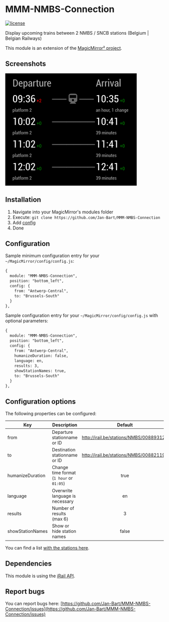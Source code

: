 # MMM-NMBS-Connection

[![license](https://img.shields.io/github/license/raywo/MMM-PublicTransportLeipzig.svg?style=flat)](LICENSE)

Display upcoming trains between 2 NMBS / SNCB stations (Belgium | Belgian Railways)

This module is an extension of the [MagicMirror² project](https://github.com/MichMich/MagicMirror).

## Screenshots
![Connections](https://github.com/Jan-Bart/MMM-NMBS-Connection/blob/master/screenshots/screenshot.png)

## Installation
1. Navigate into your MagicMirror's modules folder
2. Execute: `git clone https://github.com/Jan-Bart/MMM-NMBS-Connection`
3. Add [config](https://github.com/Jan-Bart/MMM-NMBS-Connection#configuration)
4. Done


## Configuration
Sample minimum configuration entry for your `~/MagicMirror/config/config.js`:

```
{
  module: "MMM-NMBS-Connection",
  position: "bottom_left",
  config: {
    from: "Antwerp-Central",
    to: "Brussels-South"
  }
},
```

Sample configuration entry for your `~/MagicMirror/config/config.js` with optional parameters:

```
{
  module: "MMM-NMBS-Connection",
  position: "bottom_left",
  config: {
    from: "Antwerp-Central",
    humanizeDuration: false,
    language: en,
    results: 3,
    showStationNames: true,
    to: "Brussels-South"
  }
},
```

## Configuration options

The following properties can be configured:

| Key                 | Description                                    | Default         | Example         |
| ------------------- |------------------------------------------------|:---------------:|:---------------:|
| from                | Departure stationname or ID                    | http://irail.be/stations/NMBS/008893120 | Antwerp-Central |
| to                  | Destination stationname or ID                  | http://irail.be/stations/NMBS/008821196 | Brussels-South  |
| humanizeDuration    | Change time format (`1 hour` or `01:05`)       | true  | `true` => 1 hour<br />`false` => 01:05    |
| language            | Overwrite language is necessary                |  en   | nl          |
| results             | Number of results (max 6)                      |  3    |      5          |
| showStationNames    | Show or hide station names                     | false | `true` => show stationnames |

You can find a list [with the stations here](https://github.com/iRail/stations).

## Dependencies
This module is using the [iRail API](https://docs.irail.be/).

## Report bugs
You can report bugs here: [https://github.com/Jan-Bart/MMM-NMBS-Connection/issues](https://github.com/Jan-Bart/MMM-NMBS-Connection/issues)
